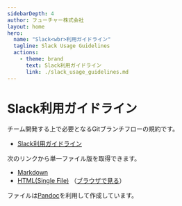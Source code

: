 ```yaml
---
sidebarDepth: 4
author: フューチャー株式会社
layout: home
hero:
  name: "Slack<wbr>利用ガイドライン"
  tagline: Slack Usage Guidelines
  actions:
    - theme: brand
      text: Slack利用ガイドライン
      link: ./slack_usage_guidelines.md
---
```


# Slack利用ガイドライン

チーム開発する上で必要となるGitブランチフローの規約です。

- [Slack利用ガイドライン](slack_usage_guidelines.md)

次のリンクから単一ファイル版を取得できます。

- [Markdown](https://github.com/future-architect/coding-standards/blob/master/documents/forSlack/slack_usage_guidelines.md)
- [HTML(Single File)](https://github.com/future-architect/coding-standards/blob/gh-pages/resources/slack_usage_guidelines.html) （[ブラウザで見る](https://future-architect.github.io/coding-standards/resources/slack_usage_guidelines.html)）

ファイルは[Pandoc]を利用して作成しています。

[pandoc]: https://pandoc.org/
